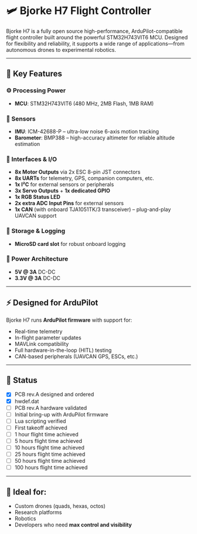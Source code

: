 # 🛩️ Bjorke H7 Flight Controller

Bjorke H7 is a fully open source high-performance, ArduPilot-compatible flight controller built around the powerful STM32H743VIT6 MCU. Designed for flexibility and reliability, it supports a wide range of applications—from autonomous drones to experimental robotics.

---

## 🔧 Key Features

### ⚙️ Processing Power
- **MCU**: STM32H743VIT6 (480 MHz, 2MB Flash, 1MB RAM)

### 🧭 Sensors
- **IMU**: ICM-42688-P – ultra-low noise 6-axis motion tracking
- **Barometer**: BMP388 – high-accuracy altimeter for reliable altitude estimation

### 🔄 Interfaces & I/O
- **8x Motor Outputs** via 2x ESC 8-pin JST connectors
- **8x UARTs** for telemetry, GPS, companion computers, etc.
- **1x I²C** for external sensors or peripherals
- **3x Servo Outputs** + **1x dedicated GPIO**
- **1x RGB Status LED**
- **2x extra ADC Input Pins** for external sensors
- **1x CAN** (with onboard TJA1051TK/3 transceiver) – plug-and-play UAVCAN support

### 💾 Storage & Logging
- **MicroSD card slot** for robust onboard logging

### 🔌 Power Architecture
- **5V @ 3A** DC-DC
- **3.3V @ 3A** DC-DC

---

## ⚡ Designed for ArduPilot
Bjorke H7 runs **ArduPilot firmware** with support for:
- Real-time telemetry
- In-flight parameter updates
- MAVLink compatibility
- Full hardware-in-the-loop (HITL) testing
- CAN-based peripherals (UAVCAN GPS, ESCs, etc.)

---

## 🚧 Status
- [X] PCB rev.A designed and ordered
- [X] hwdef.dat
- [ ] PCB rev.A hardware validated
- [ ] Initial bring-up with ArduPilot firmware
- [ ] Lua scripting verified
- [ ] First takeoff achieved
- [ ] 1 hour flight time achieved
- [ ] 5 hours flight time achieved
- [ ] 10 hours flight time achieved
- [ ] 25 hours flight time achieved
- [ ] 50 hours flight time achieved
- [ ] 100 hours flight time achieved

---

## 🧪 Ideal for:
- Custom drones (quads, hexas, octos)
- Research platforms
- Robotics
- Developers who need **max control and visibility**


